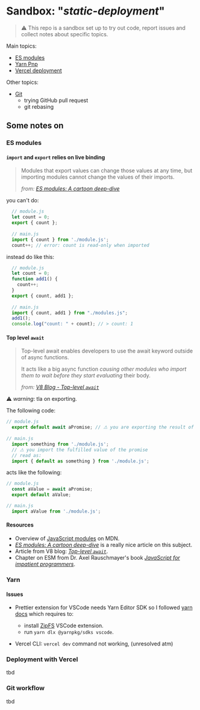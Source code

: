# Sandbox: "*static-deployment*"

> ⚠ This repo is a sandbox set up to try out code, report issues and collect notes about specific topics.

Main topics:

- [ES modules](#es-modules)
- [Yarn Pnp](#yarn)
- [Vercel deployment](#deployment-with-vercel)

Other topics:

- [Git](#git-workflow)
  - trying GitHub pull request
  - git rebasing

## Some notes on

### ES modules

#### `import` and `export` relies on live binding

> Modules that export values can change those values at any time, but importing modules cannot change the values of their imports.
>
> *from: [*ES modules: A cartoon deep-dive*](https://hacks.mozilla.org/2018/03/es-modules-a-cartoon-deep-dive/)*

you can't do:

```js
  // module.js
  let count = 0;
  export { count };
  
  // main.js
  import { count } from './module.js';
  count++; // error: count is read-only when imported
```

instead do like this:

```js
  // module.js
  let count = 0;
  function add1() {
    count++;
  }
  export { count, add1 };
  
  // main.js
  import { count, add1 } from "./modules.js";
  add1();
  console.log("count: " + count); // > count: 1
```

#### Top level `await`

> Top-level await enables developers to use the await keyword outside of async functions.
>
> It acts like a big async function *causing other modules who import them to wait before they start evaluating* their body.
>
> *from: [V8 Blog - Top-level `await`](https://v8.dev/features/top-level-await)*

⚠ *warning*: tla on exporting.

The following code:

```javascript
// module.js
  export default await aPromise; // ⚠ you are exporting the result of awaiting
  
// main.js
  import something from './module.js'; 
  // ⚠ you import the fulfilled value of the promise
  // read as: 
  import { default as something } from './module.js';
```

acts like the following:

```javascript
// module.js
  const aValue = await aPromise;
  export default aValue;

// main.js
  import aValue from './module.js';
```

#### Resources

- Overview of [JavaScript modules](https://developer.mozilla.org/en-US/docs/Web/JavaScript/Guide/Modules) on MDN.
- [*ES modules: A cartoon deep-dive*](https://hacks.mozilla.org/2018/03/es-modules-a-cartoon-deep-dive/) is a really nice article on this subject.
- Article from V8 blog: [*Top-level `await`*](https://v8.dev/features/top-level-await).
- Chapter on ESM from Dr. Axel Rauschmayer's book [*JavaScript for impatient programmers*](https://exploringjs.com/impatient-js/ch_modules.html#ecmascript-modules).

### Yarn

#### Issues

- Prettier extension for VSCode needs Yarn Editor SDK so I followed [yarn docs](https://yarnpkg.com/getting-started/editor-sdks#editor-setup) which requires to:

  - install [ZipFS](https://marketplace.visualstudio.com/items?itemName=arcanis.vscode-zipfs) VSCode extension.
  - run `yarn dlx @yarnpkg/sdks vscode`.

- Vercel CLI: `vercel dev` command not working, (unresolved atm)

### Deployment with Vercel

tbd

### Git workflow

tbd
